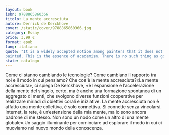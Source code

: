 ```yaml
---
layout: book
isbn: 9788865860366
titolo: La mente accresciuta
autore: Derrick de Kerckhove
cover: /static/cover/9788865860366.jpg
category: Essay
price: 3,99 €
format: epub
lang: italiano
quote: "It is a widely accepted notion among painters that it does not matter what one paints as long as it is well
painted. This is the essence of academism. There is no such thing as good painting about nothing. We assert that only that subject matter is valid which is tragic and timeless. That is why we profess spiritual kinship with primitive and archaic art."
state: catalogo
---
```


Come ci stanno cambiando le tecnologie? Come cambiano il rapporto tra noi e il modo in cui pensiamo? Che cos'è la
mente accresciuta?«La mente accresciuta», ci spiega De Kerckhove, «è l’espansione e l’accelerazione della mente del singolo, certo, ma è anche una formazione spontanea di un aggregato di menti, che svolgono diverse funzioni cooperative per realizzare miriadi di obiettivi corali e iniziative. La mente accresciuta non è affatto una mente collettiva, è solo connettiva. Si connette senza vincolarsi. Internet, la rete, è un’estensione della mia mente, ma io sono ancora padrone di me stesso. Non sono un nodo come un altro di una mente globale».Un saggio illuminante per cominciare ad esplorare il modo in cui ci muoviamo nel nuovo mondo della conoscenza.